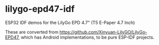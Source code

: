 # lilygo-epd47-idf
ESP32 IDF demos for the LilyGo EPD 4.7"  (T5 E-Paper 4.7 Inch)

These are converted from https://github.com/Xinyuan-LilyGO/LilyGo-EPD47, which has Android implementations, to be pure ESP-IDF projects.
